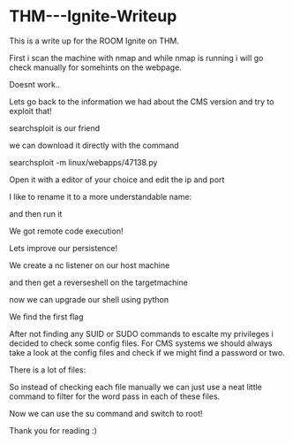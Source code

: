 # THM---Ignite-Writeup

This is a write up for the ROOM Ignite on THM.

First i scan the machine with nmap and while nmap is running i will go check manually for somehints on the webpage.




Doesnt work..

Lets go back to the information we had about the CMS version and try to exploit that!

searchsploit is our friend



we can download it directly with the command

searchsploit -m linux/webapps/47138.py

Open it with a editor of your choice and edit the ip and port


I like to rename it to a more understandable name:

and then run it

We got remote code execution! 


Lets improve our persistence! 

We create a nc listener on our host machine


and then get a reverseshell on the targetmachine 





now we can upgrade our shell using python


We find the first flag


After not finding any SUID or SUDO commands to escalte my privileges i decided to check some config files.
For CMS systems we should always take a look at the config files and check if we might find a password or two.



There is a lot of files:


So instead of checking each file manually we can just use a neat little command to filter for the word pass in each of these files.



Now we can use the su command and switch to root!

Thank you for reading :) 

